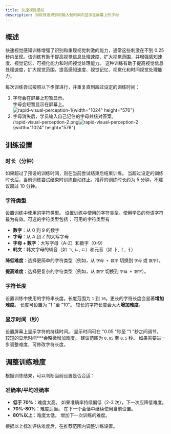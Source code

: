 ```yaml
---
title: 快速视觉感知
description: 训练快速识别和输入短时间内显示在屏幕上的字母
---
```


## 概述

快速视觉感知训练增强了识别和重现视觉刺激的能力，通常这些刺激在不到 0.25 秒内呈现。该训练有助于提高视觉信息处理速度、扩大视觉范围，并增强感知速度、视觉记忆、可视化能力和时间视觉处理能力。 这种训练有助于提高视觉信息处理速度，扩大视觉范围，提高感知速度、视觉记忆、视觉化和时间视觉处理能力。

每次训练尝试按照以下步骤进行，并重复直到超过设定的训练时间：

1. 字母会在屏幕上短暂显示。\
   字母会短暂显示在屏幕上。\
   ![rapid-visual-perception-1](/rapid-visual-perception-1.png){width="1024" height="576"}
2. 字母消失后，学员输入自己记住的字母并核对答案。\
   /rapid-visual-perception-2.png![rapid-visual-perception-2](){width="1024" height="576"}

## 训练设置

### 时长（分钟）

如果超过了预设的训练时间，则在当前尝试结束后结束训练。 当超过设定的训练时长后，当前训练尝试结束时训练自动终止。推荐的训练时长约为 5 分钟，不建议超过 10 分钟。

### 字符类型

设置训练中使用的字符类型。 设置训练中使用的字符类型。使用学员的母语字符最为有效。可选的字符类型包括： 可用的字符类型有

- **数字**：从 0 到 9 的数字
- **字母**：从 A 到 Z 的大写字母
- **字母 + 数字**：大写字母（A-Z）和数字（0-9）
- **韩文**：韩文字母的辅音（如 ㄱ, ㄴ, ㄷ）和元音（如 ㅏ, ㅑ, ㅓ）

**降低难度**：选择更简单的字符类型（例如，从 `字母 + 数字` 切换到 `字母` 或 `数字`）。

**提高难度**：选择更复杂的字符类型（例如，从 `数字` 切换到 `字母 + 数字`）。

### 字符长度

设置训练中使用的字符串长度。长度范围为 `1` 到 `10`。更长的字符长度会显著**增加难度**。 长度可设置为 "1 "至 "10"。 较长的字符长度会大大**增加难度**。

### 显示时间（秒）

设置屏幕上显示字符的持续时间。 显示时间可在 "0.05 "秒至 "1 "秒之间调节。 较短的显示时间\*\*\*会略微增加难度。 建议范围为 `0.05` 至 `0.5` 秒。 如果需要进一步调整难度，可修改字符长度。

## 调整训练难度

根据训练结果，可以判断当前设置是否合适：

### 准确率/平均准确率

- **低于 70%**：难度太高。 如果准确率持续偏低（2-3 次），下一次应降低难度。
- **70%-80%**：难度适当。 在下一个会话中继续使用当前设置。
- **80%以上**：难度太低。 增加下一次训练的难度。

根据以上标准评估难度后，在推荐范围内调整训练设置。
